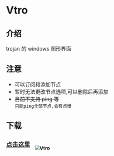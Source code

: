# Vtro

## 介绍

 trojan 的 windows 图形界面

## 注意

- 可以订阅和添加节点
- 暂时无法更改节点选项,可以删除后再添加
- ~~目前不支持 ping 等~~  
  `只能ping全部节点,会有点慢`

## 下载

###  [点击这里](https://github.com/wk989898/Vtro/releases/) <span style="display:inline-block;transform:translate(0,10px) scale(0.8);margin:5px">![Vtro](./tray.ico)</div>
